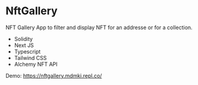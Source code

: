# NftGallery
NFT Gallery App to filter and display NFT for an addresse or for a collection.

- Solidity
- Next JS
- Typescript
- Tailwind CSS
- Alchemy NFT API

Demo: https://nftgallery.mdmki.repl.co/
